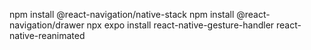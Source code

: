 npm install @react-navigation/native-stack
npm install @react-navigation/drawer
npx expo install react-native-gesture-handler react-native-reanimated
